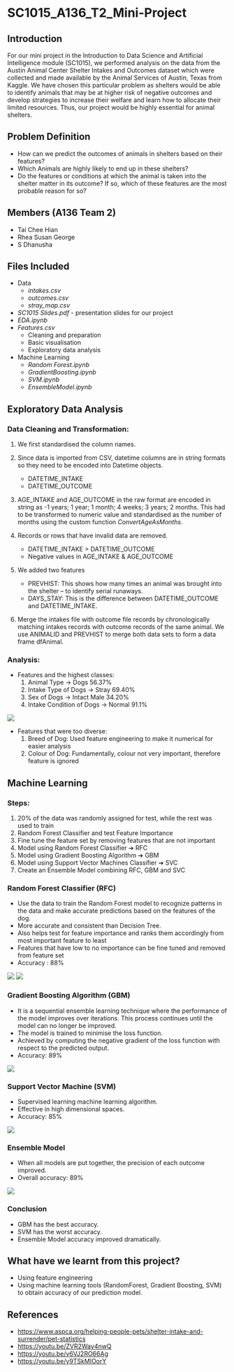 # SC1015_A136_T2_Mini-Project

## Introduction

For our mini project in the Introduction to Data Science and Artificial Intelligence module (SC1015), we performed analysis on the data from the Austin Animal Center Shelter Intakes and Outcomes dataset which were collected and made available by the Animal Services of Austin, Texas from Kaggle. We have chosen this particular problem as shelters would be able to identify animals that may be at higher risk of negative outcomes and develop strategies to increase their welfare and learn how to allocate their limited resources. Thus, our project would be highly essential for animal shelters.

## Problem Definition

- How can we predict the outcomes of animals in shelters based on their features?
- Which Animals are highly likely to end up in these shelters?
- Do the features or conditions at which the animal is taken into the shelter matter in its outcome? If so, which of these features are the most probable reason for so?

## Members (A136 Team 2)

- Tai Chee Hian
- Rhea Susan George
- S Dhanusha

## Files Included

- Data
  - _intakes.csv_
  - _outcomes.csv_
  - _stray_map.csv_
- _SC1015 Slides.pdf_ - presentation slides for our project
- _EDA.ipynb_
- _Features.csv_
  - Cleaning and preparation
  - Basic visualisation
  - Exploratory data analysis
- Machine Learning
  - _Random Forest.ipynb_
  - _GradientBoosting.ipynb_
  - _SVM.ipynb_
  - _EnsembleModel.ipynb_

## Exploratory Data Analysis

### Data Cleaning and Transformation:

1. We first standardised the column names.

2. Since data is imported from CSV, datetime columns are in string formats so they need to be encoded into Datetime objects.

   - DATETIME_INTAKE
   - DATETIME_OUTCOME

3. AGE_INTAKE and AGE_OUTCOME in the raw format are encoded in string as -1 years; 1 year; 1 month; 4 weeks; 3 years; 2 months. This had to be transformed to numeric value and standardised as the number of months using the custom function _ConvertAgeAsMonths_.

4. Records or rows that have invalid data are removed.

   - DATETIME_INTAKE > DATETIME_OUTCOME
   - Negative values in AGE_INTAKE & AGE_OUTCOME

5. We added two features

   - PREVHIST: This shows how many times an animal was brought into the shelter – to identify serial runaways.
   - DAYS_STAY: This is the difference between DATETIME_OUTCOME and DATETIME_INTAKE.

6. Merge the intakes file with outcome file records by chronologically matching intakes records with outcome records of the same animal. We use ANIMALID and PREVHIST to merge both data sets to form a data frame dfAnimal.

### Analysis:

- Features and the highest classes:
  1. Animal Type → Dogs 56.37%
  2. Intake Type of Dogs → Stray 69.40%
  3. Sex of Dogs → Intact Male 34.20%
  4. Intake Condition of Dogs → Normal 91.1%

![](README_images/image1.png)

- Features that were too diverse:
  1. Breed of Dog: Used feature engineering to make it numerical for easier analysis
  2. Colour of Dog: Fundamentally, colour not very important, therefore feature is ignored

## Machine Learning

### Steps:

1. 20% of the data was randomly assigned for test, while the rest was used to train
2. Random Forest Classifier and test Feature Importance
3. Fine tune the feature set by removing features that are not important
4. Model using Random Forest Classifier ➔ RFC
5. Model using Gradient Boosting Algorithm ➔ GBM
6. Model using Support Vector Machines Classifier ➔ SVC
7. Create an Ensemble Model combining RFC, GBM and SVC

### Random Forest Classifier (RFC)

- Use the data to train the Random Forest model to recognize patterns in the data and make accurate predictions based on the features of the dog.
- More accurate and consistent than Decision Tree.
- Also helps test for feature importance and ranks them accordingly from most important feature to least
- Features that have low to no importance can be fine tuned and removed from feature set
- Accuracy : 88%

![](README_images/image6.png)
![](README_images/image3.png)

### Gradient Boosting Algorithm (GBM)

- It is a sequential ensemble learning technique where the performance of the model improves over iterations. This process continues until the model can no longer be improved.
- The model is trained to minimise the loss function.
- Achieved by computing the negative gradient of the loss function with respect to the predicted output.
- Accuracy: 89%

![](README_images/image5.png)

### Support Vector Machine (SVM)

- Supervised learning machine learning algorithm.
- Effective in high dimensional spaces.
- Accuracy: 85%

![](README_images/image4.png)

### Ensemble Model

- When all models are put together, the precision of each outcome improved.
- Overall accuracy: 89%

![](README_images/image2.png)

### Conclusion

- GBM has the best accuracy.
- SVM has the worst accuracy.
- Ensemble Model accuracy improved dramatically.

## What have we learnt from this project?

- Using feature engineering
- Using machine learning tools (RandomForest, Gradient Boosting, SVM) to obtain accuracy of our prediction model.

## References

- https://www.aspca.org/helping-people-pets/shelter-intake-and-surrender/pet-statistics
- https://youtu.be/ZVR2Way4nwQ
- https://youtu.be/v6VJ2RO66Ag
- https://youtu.be/y9TSkMIOorY
